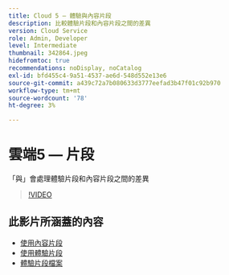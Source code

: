 ```yaml
---
title: Cloud 5 — 體驗與內容片段
description: 比較體驗片段和內容片段之間的差異
version: Cloud Service
role: Admin, Developer
level: Intermediate
thumbnail: 342864.jpeg
hidefromtoc: true
recommendations: noDisplay, noCatalog
exl-id: bfd455c4-9a51-4537-ae6d-548d552e13e6
source-git-commit: a439c72a7b080633d3777eefad3b47f01c92b970
workflow-type: tm+mt
source-wordcount: '78'
ht-degree: 3%

---
```


# 雲端5 — 片段

「與」會處理體驗片段和內容片段之間的差異

>[!VIDEO](https://video.tv.adobe.com/v/342864?quality=12&learn=on)

## 此影片所涵蓋的內容

+ [使用內容片段](https://experienceleague.adobe.com/docs/experience-manager-cloud-service/content/assets/content-fragments/content-fragments.html)
+ [使用體驗片段](https://experienceleague.adobe.com/docs/experience-manager-learn/sites/experience-fragments/experience-fragments-feature-video-use.html)
+ [體驗片段檔案](https://experienceleague.adobe.com/docs/experience-manager-cloud-service/content/sites/authoring/fundamentals/experience-fragments.html)